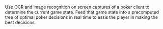 Use OCR and image recognition on screen captures of a poker client to determine the current game state. Feed that game state into a precomputed tree of optimal poker decisions in real time to assis the player in making the best decisions.
